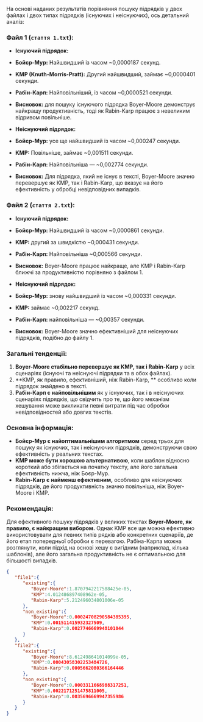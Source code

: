 На основі наданих результатів порівняння пошуку підрядків у двох файлах і двох типах підрядків (існуючих і неіснуючих), ось детальний аналіз:


### Файл 1 (`стаття 1.txt`):
- **Існуючий підрядок:**
- **Бойєр-Мур:** Найшвидший із часом ~0,0000187 секунд.
- **KMP (Knuth-Morris-Pratt):** Другий найшвидший, займає ~0,0000401 секунди.
- **Рабін-Карп:** Найповільніший, із часом ~0,0000521 секунди.
- **Висновок:** для пошуку існуючого підрядка Boyer-Moore демонструє найкращу продуктивність, тоді як Rabin-Karp працює з невеликим відривом повільніше.

- **Неіснуючий підрядок:**
- **Бойєр-Мур:** усе ще найшвидший із часом ~0,000247 секунди.
- **KMP:** Повільніше, займає ~0,001511 секунди.
- **Рабін-Карп:** Найповільніша — ~0,002774 секунди.
- **Висновок:** Для підрядка, який не існує в тексті, Boyer-Moore значно перевершує як KMP, так і Rabin-Karp, що вказує на його ефективність у обробці невідповідних випадків.

### Файл 2 (`стаття 2.txt`):
- **Існуючий підрядок:**
- **Бойєр-Мур:** Найшвидший із часом ~0,0000861 секунди.
- **KMP:** другий за швидкістю ~0,000431 секунди.
- **Рабін-Карп:** Найповільніша ~0,000566 секунди.
- **Висновок:** Boyer-Moore працює найкраще, але KMP і Rabin-Karp ближчі за продуктивністю порівняно з файлом 1.

- **Неіснуючий підрядок:**
- **Бойєр-Мур:** знову найшвидший із часом ~0,000331 секунди.
- **KMP:** займає ~0,002217 секунд.
- **Рабін-Карп:** найповільніша — ~0,00357 секунди.
- **Висновок:** Boyer-Moore значно ефективніший для неіснуючих підрядків, подібно до файлу 1.

### Загальні тенденції:
1. **Boyer-Moore стабільно перевершує як KMP, так і Rabin-Karp** у всіх сценаріях (існуючі та неіснуючі підрядки та в обох файлах).
2. **KMP, як правило, ефективніший, ніж Rabin-Karp, ** особливо коли підрядок знайдено в тексті.
3. **Рабін-Карп є найповільнішим** як у існуючих, так і в неіснуючих сценаріях підрядків, що свідчить про те, що його механізм хешування може викликати певні витрати під час обробки невідповідностей або довгих текстів.

### Основна інформація:
- **Бойєр-Мур є найоптимальнішим алгоритмом** серед трьох для пошуку як існуючих, так і неіснуючих підрядків, демонструючи свою ефективність у реальних текстах.
- **KMP може бути хорошою альтернативою**, коли шаблон відносно короткий або збігається на початку тексту, але його загальна ефективність нижча, ніж Боєр-Мур.
- **Rabin-Karp є найменш ефективним,** особливо для неіснуючих підрядків, де його продуктивність значно повільніша, ніж Boyer-Moore і KMP.

### Рекомендація:
Для ефективного пошуку підрядків у великих текстах **Boyer-Moore, як правило, є найкращим вибором.** Однак KMP все ще можна ефективно використовувати для певних типів рядків або конкретних сценаріїв, де його етап попередньої обробки є перевагою. Рабіна-Карпа можна розглянути, коли підхід на основі хешу є вигідним (наприклад, кілька шаблонів), але його загальна продуктивність не є оптимальною для більшості випадків.


```json
{
   "file1":{
      "existing":{
         "Boyer-Moore":1.8707942217588425e-05,
         "KMP":4.012486897408962e-05,
         "Rabin-Karp":5.212496034801006e-05
      },
      "non_existing":{
         "Boyer-Moore":0.00024708290584385395,
         "KMP":0.001511415932327509,
         "Rabin-Karp":0.0027746669948101044
      }
   },
   "file2":{
      "existing":{
         "Boyer-Moore":8.612498641014099e-05,
         "KMP":0.00043058302253484726,
         "Rabin-Karp":0.0005662080366164446
      },
      "non_existing":{
         "Boyer-Moore":0.0003311668988317251,
         "KMP":0.0022171251475811005,
         "Rabin-Karp":0.0035696669947355986
      }
   }
}
```

